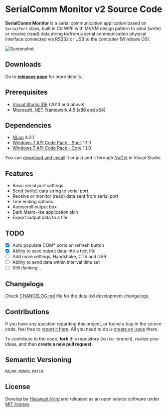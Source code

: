 # SerialComm Monitor v2 Source Code

**SerialComm Monitor** is a serial communication application based on `SerialPort` class, built in C# WPF with MVVM design pattern to send (write) or receive (read) data string to/from a serial communication physical interface connected via RS232 or USB to the computer (Windows OS).

![Screenshot](http://i.imgur.com/eSRqhDP.png)

## Downloads

Go to [**releases page**](https://github.com/heiswayi/SerialComm/releases) for more details.

## Prerequisites

- [Visual Studio IDE](https://www.visualstudio.com/en-us/downloads/download-visual-studio-vs.aspx) (2013 and above)
- [Microsoft .NET Framework 4.5 (x86 and x64)](https://www.microsoft.com/en-us/download/details.aspx?id=30653)

## Dependencies

- [NLog](http://nlog-project.org/) 4.2.1
- [Windows 7 API Code Pack - Shell](https://www.nuget.org/packages/Windows7APICodePack-Shell/) 1.1.0
- [Windows 7 API Code Pack - Core](https://www.nuget.org/packages/Windows7APICodePack-Core/) 1.1.0

You can [download and install](http://nlog-project.org/download) it or just add it through [NuGet](https://www.nuget.org/profiles/jkowalski) in Visual Studio.

## Features

- Basic serial port settings
- Send (write) data string to serial port
- Receive or monitor (read) data sent from serial port
- Line ending options
- Autoscroll output box
- Dark Metro-like application skin
- Export output data to a file

## TODO

- [x] Auto populate COM* ports on refresh button
- [x] Ability to save output data into a text file
- [ ] Add more settings; Handshake, CTS and DSR
- [ ] Ability to send data within interval time set
- [ ] _Still thinking..._

## Changelogs

Check [CHANGELOG.md](CHANGELOG.md) file for the detailed development changelogs.

## Contributions

If you have any question regarding this project, or found a bug in the source code, feel free to [report it here](https://github.com/heiswayi/SerialComm/issues). All you need to do is [create an issue](https://github.com/heiswayi/SerialComm/issues/new) there.

To contribute to the code, **fork** this repository (`master` branch), realize your ideas, and then **create a new pull request**.

## Semantic Versioning

```
MAJOR.MINOR.PATCH
```

## License

Develop by [Heiswayi Nrird](http://heiswayi.github.io) and released as an open source software under [MIT license](LICENSE.md).
